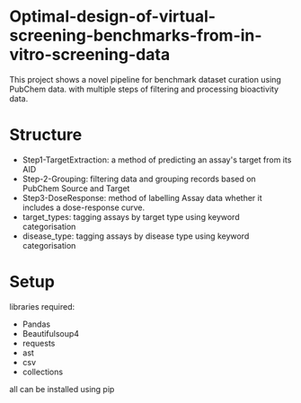 # Optimal-design-of-virtual-screening-benchmarks-from-in-vitro-screening-data
This project shows a novel pipeline for benchmark dataset curation using PubChem data. with multiple steps of filtering and processing bioactivity data. 
# Structure
- Step1-TargetExtraction: a method of predicting an assay's target from its AID
- Step-2-Grouping: filtering data and grouping records based on PubChem Source and Target
- Step3-DoseResponse: method of labelling Assay data whether it includes a dose-response curve.
- target_types: tagging assays by target type using keyword categorisation
- disease_type: tagging assays by disease type using keyword categorisation
# Setup 
libraries required:
- Pandas 
- Beautifulsoup4 
- requests
- ast
- csv
- collections 

all can be installed using pip 

